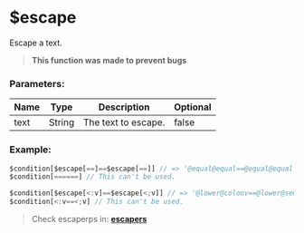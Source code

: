 # $escape
Escape a text.

> **This function was made to prevent bugs**

### Parameters:
| Name          | Type        | Description                         | Optional |
| ------------- | ----------- | ----------------------------------- | -------- |
| text          | String      | The text to escape.                 | false    |

### Example:
```js
$condition[$escape[==]==$escape[==]] // => '@equal@equal==@equal@equal' (true)
$condition[======] // This can't be used.

$condition[$escape[<:v]==$escape[<;v]] // => '@lower@colonv==@lower@semiv' (true)
$condition[<:v==<;v] // This can't be used.
```

> Check escaperps in: **[escapers](escapers.md)**
